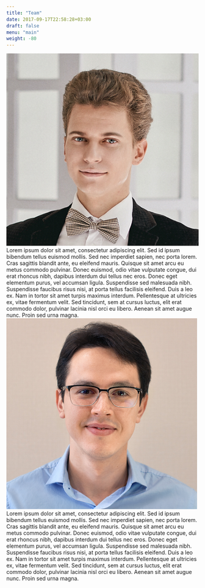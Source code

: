 ```yaml
---
title: "Team"
date: 2017-09-17T22:58:28+03:00
draft: false
menu: "main"
weight: -80
---
```


<img class="img-circle right" src="/images/viacheslav_rounded.png" />
Lorem ipsum dolor sit amet, consectetur adipiscing elit. Sed id ipsum bibendum tellus euismod mollis. Sed nec imperdiet sapien, nec porta lorem. Cras sagittis blandit ante, eu eleifend mauris. Quisque sit amet arcu eu metus commodo pulvinar. Donec euismod, odio vitae vulputate congue, dui erat rhoncus nibh, dapibus interdum dui tellus nec eros. Donec eget elementum purus, vel accumsan ligula. Suspendisse sed malesuada nibh. Suspendisse faucibus risus nisi, at porta tellus facilisis eleifend. Duis a leo ex. Nam in tortor sit amet turpis maximus interdum. Pellentesque at ultricies ex, vitae fermentum velit. Sed tincidunt, sem at cursus luctus, elit erat commodo dolor, pulvinar lacinia nisl orci eu libero. Aenean sit amet augue nunc. Proin sed urna magna.

<img class="img-circle left" src="/images/ivan_rounded.png" />
Lorem ipsum dolor sit amet, consectetur adipiscing elit. Sed id ipsum bibendum tellus euismod mollis. Sed nec imperdiet sapien, nec porta lorem. Cras sagittis blandit ante, eu eleifend mauris. Quisque sit amet arcu eu metus commodo pulvinar. Donec euismod, odio vitae vulputate congue, dui erat rhoncus nibh, dapibus interdum dui tellus nec eros. Donec eget elementum purus, vel accumsan ligula. Suspendisse sed malesuada nibh. Suspendisse faucibus risus nisi, at porta tellus facilisis eleifend. Duis a leo ex. Nam in tortor sit amet turpis maximus interdum. Pellentesque at ultricies ex, vitae fermentum velit. Sed tincidunt, sem at cursus luctus, elit erat commodo dolor, pulvinar lacinia nisl orci eu libero. Aenean sit amet augue nunc. Proin sed urna magna.
